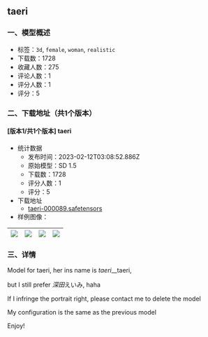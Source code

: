 ## taeri
### 一、模型概述

- 标签：`3d`, `female`, `woman`, `realistic`
- 下载数：1728
- 收藏人数：275
- 评论人数：1
- 评分人数：1
- 评分：5

### 二、下载地址（共1个版本）

#### [版本1/共1个版本] taeri

- 统计数据
  - 发布时间：2023-02-12T03:08:52.886Z
  - 原始模型：SD 1.5
  - 下载数：1728
  - 评分人数：1
  - 评分：5
- 下载地址
  - [taeri-000089.safetensors](https://civitai.com/api/download/models/8966)
- 样例图像：

| <img src="https://image.civitai.com/xG1nkqKTMzGDvpLrqFT7WA/eaca3b13-e2bd-4dca-1b94-bd6e2dfb9600/width=450/85673.jpeg" /> | <img src="https://image.civitai.com/xG1nkqKTMzGDvpLrqFT7WA/0ce89882-07e7-4907-5ad6-537f18e57100/width=450/85668.jpeg" /> | <img src="https://image.civitai.com/xG1nkqKTMzGDvpLrqFT7WA/bcd5c5f3-7d02-4553-2cae-817a969aeb00/width=450/85672.jpeg" /> | <img src="https://image.civitai.com/xG1nkqKTMzGDvpLrqFT7WA/8c8e4165-166d-4483-ba58-bdfd0c0c3500/width=450/85671.jpeg" /> |
| ---- | ---- | ---- | ---- |


### 三、详情
<p>Model for taeri, her ins name is <em>taeri</em>__taeri, </p><p>but I still prefer <em>深田</em>えいみ, haha</p><p>If I infringe the portrait right, please contact me to delete the model</p><p>My configuration is the same as the previous model</p><p>Enjoy!</p>